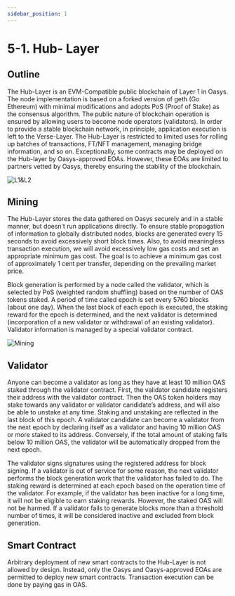 ```yaml
---
sidebar_position: 1
---
```

# 5-1. Hub- Layer
## Outline
The Hub-Layer is an EVM-Compatible public blockchain of Layer 1 in Oasys. The node implementation is based on a forked version of geth (Go Ethereum) with minimal modifications and adopts PoS (Proof of Stake) as the consensus algorithm. The public nature of blockchain operation is ensured by allowing users to become node operators (validators). In order to provide a stable blockchain network, in principle, application execution is left to the Verse-Layer. The Hub-Layer is restricted to limited uses for rolling up batches of transactions, FT/NFT management, managing bridge information, and so on. Exceptionally, some contracts may be deployed on the Hub-layer by Oasys-approved EOAs. However, these EOAs are limited to partners vetted by Oasys, thereby ensuring the stability of the blockchain.

![L1&L2](/img/docs/techdocs/intro/l1.png)

## Mining
The Hub-Layer stores the data gathered on Oasys securely and in a stable manner, but doesn’t run applications directly. To ensure stable propagation of information to globally distributed nodes, blocks are generated every 15 seconds to avoid excessively short block times. Also, to avoid meaningless transaction execution, we will avoid excessively low gas costs and set an appropriate minimum gas cost. The goal is to achieve a minimum gas cost of approximately 1 cent per transfer, depending on the prevailing market price.

Block generation is performed by a node called the validator, which is selected by PoS (weighted random shuffling) based on the number of OAS tokens staked. A period of time called epoch is set every 5760 blocks (about one day). When the last block of each epoch is executed, the staking reward for the epoch is determined, and the next validator is determined (incorporation of a new validator or withdrawal of an existing validator). Validator information is managed by a special validator contract.

![Mining](/img/docs/whitepaper/technologies/mining.png)

## Validator
Anyone can become a validator as long as they have at least 10 million OAS staked through the validator contract. First, the validator candidate registers their address with the validator contract. Then the OAS token holders may stake towards any validator or validator candidate’s address, and will also be able to unstake at any time. Staking and unstaking are reflected in the last block of this epoch. A validator candidate can become a validator from the next epoch by declaring itself as a validator and having 10 million OAS or more staked to its address. Conversely, if the total amount of staking falls below 10 million OAS, the validator will be automatically dropped from the next epoch.

The validator signs signatures using the registered address for block signing. If a validator is out of service for some reason, the next validator performs the block generation work that the validator has failed to do. The staking reward is determined at each epoch based on the operation time of the validator. For example, if the validator has been inactive for a long time, it will not be eligible to earn staking rewards. However, the staked OAS will not be harmed. If a validator fails to generate blocks more than a threshold number of times, it will be considered inactive and excluded from block generation.

## Smart Contract
Arbitrary deployment of new smart contracts to the Hub-Layer is not allowed by design. Instead, only the Oasys and Oasys-approved EOAs are permitted to deploy new smart contracts. Transaction execution can be done by paying gas in OAS.
